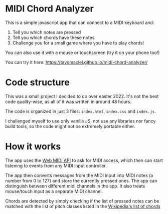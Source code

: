# MIDI Chord Analyzer
This is a simple javascript app that can connect to a MIDI keyboard and:

1. Tell you which notes are pressed
2. Tell you which chords have these notes
3. Challenge you for a small game where you have to play chords!

You can also use it with a mouse or touchscreen (try it on your phone too!)

You can try it here: https://tavomaciel.github.io/midi-chord-analyzer/

# Code structure

This was a small project I decided to do over easter 2022. It's not the best code quality-wise, as all of it was written in around 48 hours.

The code is organized in just 3 files: `index.html`, `index.css` and `index.js`.

I challenged myself to use only vanilla JS, not use any libraries nor fancy build tools, so the code might not be extremely portable either.

# How it works

The app uses the [Web MIDI API](https://developer.mozilla.org/en-US/docs/Web/API/Web_MIDI_API) to ask for MIDI access, which then can start listening to events from any MIDI input controller.

The app then converts messages from the MIDI input into MIDI notes (a number from 0 to 127) and store the currently pressed ones. The app can distinguish between different midi channels in the app. It also treats mouse/touch input as a separate MIDI channel.

Chords are detected by simply checking if the list of pressed notes can be matched with the list of pitch classes listed in the [Wikipedia's list of chords](https://en.wikipedia.org/wiki/List_of_chords)